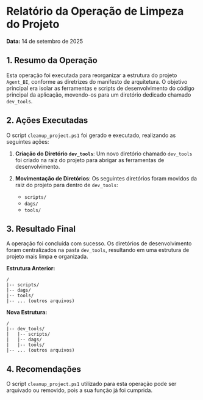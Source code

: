 # Relatório da Operação de Limpeza do Projeto

**Data:** 14 de setembro de 2025

## 1. Resumo da Operação

Esta operação foi executada para reorganizar a estrutura do projeto `Agent_BI`, conforme as diretrizes do manifesto de arquitetura. O objetivo principal era isolar as ferramentas e scripts de desenvolvimento do código principal da aplicação, movendo-os para um diretório dedicado chamado `dev_tools`.

## 2. Ações Executadas

O script `cleanup_project.ps1` foi gerado e executado, realizando as seguintes ações:

1.  **Criação do Diretório `dev_tools`**: Um novo diretório chamado `dev_tools` foi criado na raiz do projeto para abrigar as ferramentas de desenvolvimento.

2.  **Movimentação de Diretórios**: Os seguintes diretórios foram movidos da raiz do projeto para dentro de `dev_tools`:
    *   `scripts/`
    *   `dags/`
    *   `tools/`

## 3. Resultado Final

A operação foi concluída com sucesso. Os diretórios de desenvolvimento foram centralizados na pasta `dev_tools`, resultando em uma estrutura de projeto mais limpa e organizada.

**Estrutura Anterior:**
```
/
|-- scripts/
|-- dags/
|-- tools/
|-- ... (outros arquivos)
```

**Nova Estrutura:**
```
/
|-- dev_tools/
|   |-- scripts/
|   |-- dags/
|   |-- tools/
|-- ... (outros arquivos)
```

## 4. Recomendações

O script `cleanup_project.ps1` utilizado para esta operação pode ser arquivado ou removido, pois a sua função já foi cumprida.
